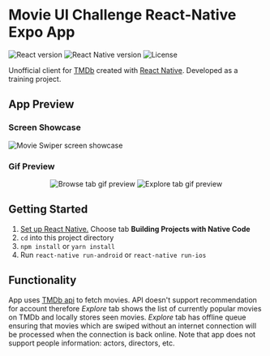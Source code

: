 # Movie UI Challenge React-Native Expo App

![React version](https://img.shields.io/badge/react-16.6-green.svg)
![React Native version](https://img.shields.io/badge/react--native-0.57-blue.svg)
![License](https://img.shields.io/github/license/azhavrid/movie-swiper.svg)

Unofficial client for [TMDb](https://www.themoviedb.org/) created with [React Native](https://facebook.github.io/react-native/). Developed as a training project.

## App Preview

### Screen Showcase

![Movie Swiper screen showcase](https://i.imgur.com/8DEW8ED.jpg)

### Gif Preview

<div align="center">

![Browse tab gif preview](https://i.imgur.com/Y9D44kr.gif)
![Explore tab gif preview](https://i.imgur.com/Fy9eXev.gif)

</div>

## Getting Started

1. [Set up React Native.](https://facebook.github.io/react-native/docs/getting-started.html) Choose tab **Building Projects with Native Code**
2. `cd` into this project directory
3. `npm install` or `yarn install`
4. Run `react-native run-android` or `react-native run-ios`

## Functionality

App uses [TMDb api](https://developers.themoviedb.org/3) to fetch movies. API doesn't support recommendation for account therefore _Explore_ tab shows the list of currently popular movies on TMDb and locally stores seen movies. _Explore_ tab has offline queue ensuring that movies which are swiped without an internet connection will be processed when the connection is back online. Note that app does not support people information: actors, directors, etc.
